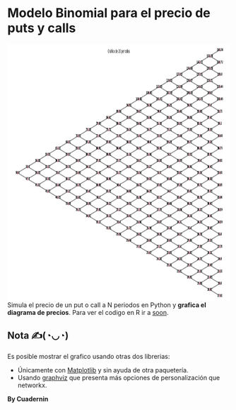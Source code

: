 # Modelo Binomial para el precio de puts y calls

<img align="left" src="https://github.com/Cuadernin/ModeloBinomial/blob/master/imagen1.jpg" height="580" width="1060"> 
<br/><br/><br/><br/><br/><br/><br/><br/><br/><br/><br/><br/><br/><br/><br/><br/><br/><br/><br/><br/><br/><br/><br/><br/><br/>

Simula el precio de un put o call a N periodos en Python y **grafica el diagrama de precios**. Para ver el codigo en R ir a [soon](https://github.com/Cuadernin).

## Nota ✍(◔◡◔)

Es posible mostrar el grafico usando otras dos librerias:

* Únicamente con [Matplotlib](https://matplotlib.org/stable/index.html) y sin ayuda de otra paquetería.
* Usando [graphviz](https://graphviz.readthedocs.io/en/stable/manual.html) que presenta más opciones de personalización que networkx. 


**By Cuadernin**
